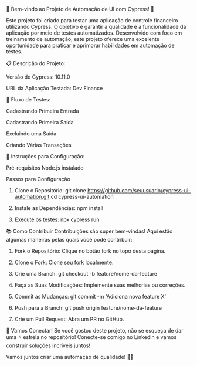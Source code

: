 
🎉 Bem-vindo ao Projeto de Automação de UI com Cypress! 🎉

Este projeto foi criado para testar uma aplicação de controle financeiro utilizando Cypress. O objetivo é garantir a qualidade e a funcionalidade da aplicação por meio de testes automatizados. Desenvolvido com foco em treinamento de automação, este projeto oferece uma excelente oportunidade para praticar e aprimorar habilidades em automação de testes.


📋 Descrição do Projeto:

Versão do Cypress: 10.11.0

URL da Aplicação Testada: Dev Finance



🌟 Fluxo de Testes:

Cadastrando Primeira Entrada

Cadastrando Primeira Saída

Excluindo uma Saída

Criando Várias Transações



🚀 Instruções para Configuração:

Pré-requisitos
Node.js instalado

Passos para Configuração
1. Clone o Repositório:
   git clone https://github.com/seuusuario/cypress-ui-automation.git
cd cypress-ui-automation

2. Instale as Dependências:
   npm install
   
3. Execute os testes:
   npx cypress run
   
   

📚 Como Contribuir
Contribuições são super bem-vindas! Aqui estão algumas maneiras pelas quais você pode contribuir:

1. Fork o Repositório: Clique no botão fork no topo desta página.

2. Clone o Fork: Clone seu fork localmente.

3. Crie uma Branch:
git checkout -b feature/nome-da-feature

4. Faça as Suas Modificações: Implemente suas melhorias ou correções.

5. Commit as Mudanças:
git commit -m 'Adiciona nova feature X'

6. Push para a Branch:
git push origin feature/nome-da-feature

7. Crie um Pull Request: Abra um PR no GitHub.
   
   

🤝 Vamos Conectar!
Se você gostou deste projeto, não se esqueça de dar uma ⭐️ estrela no repositório! Conecte-se comigo no LinkedIn e vamos construir soluções incríveis juntos!

Vamos juntos criar uma automação de qualidade! 🚀✨

